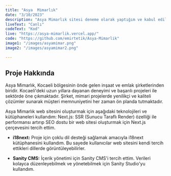```yaml
---
title: "Asya  Mimarlık"
date: "3/10/2023"
description: "Asya Mimarlık sitesi deneme olarak yaptığım ve kabul edilen bir projedir."
liveText: "Canlı"
codeText: "Kod"
live: "https://asya-mimarlik.vercel.app/"
code: "https://github.com/emirtetik/Asya-Mimarlik"
image1: "/images/asyamimar.png"
image2: "/images/asyamimar2.png"

---
```

## **Proje Hakkında**

Asya Mimarlık, Kocaeli bölgesinin önde gelen inşaat ve emlak şirketlerinden biridir. Kocaeli'deki uzun yıllara dayanan deneyimi ve başarılı projeleri ile sektörde öne çıkmaktadır. Şirket, mimari projelerde yenilikçi ve kaliteli çözümler sunarak müşteri memnuniyetini her zaman ön planda tutmaktadır.

Asya Mimarlık web sitesini oluşturmak için aşağıdaki teknolojileri ve kütüphaneleri kullandım: Next.js: SSR (Sunucu Taraflı Render) özelliği ile performansı artırıp SEO dostu bir web sitesi oluşturmak için Next.js çerçevesini tercih ettim.
 
- **i18next:** Proje için çoklu dil desteği sağlamak amacıyla i18next kütüphanesini kullandım. Bu sayede kullanıcılar web sitesini kendi tercih ettikleri dillerde görüntüleyebilirler.
 
- **Sanity CMS:** İçerik yönetimi için Sanity CMS'i tercih ettim. Verileri kolayca düzenleyebilmek ve yönetebilmek için Sanity Studio'yu kullandım.